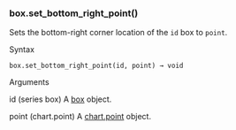 ### box.set\_bottom\_right\_point()

Sets the bottom-right corner location of the `id` box to `point`.

Syntax

```
box.set_bottom_right_point(id, point) → void
```

Arguments

id (series box) A [box](#type_box) object.

point (chart.point) A [chart.point](#type_chart.point) object.
